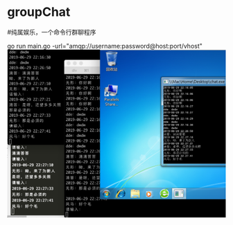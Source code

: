 # groupChat
#纯属娱乐，一个命令行群聊程序

 go run main.go -url="amqp://username:password@host:port/vhost"
 ![img](https://github.com/abusizhishen/groupChat/blob/master/img/chat.png)
 
 
